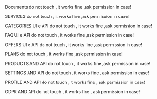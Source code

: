 Documents
do not touch , it works fine ,ask permission in case!

SERVICES
do not touch , it works fine ,ask permission in case!

CATEGORIES UI e API 
do not touch , it works fine ,ask permission in case!

FAQ UI e API 
do not touch , it works fine ,ask permission in case!

OFFERS UI e API 
do not touch , it works fine ,ask permission in case!

PLANS
do not touch , it works fine ,ask permission in case!

PRODUCTS AND API
do not touch , it works fine ,ask permission in case!

SETTINGS AND API
do not touch , it works fine , ask permission in case!

PROFILE   AND API
do not touch , it works fine , ask permission in case!

GDPR AND API
do not touch , it works fine , ask permission in case!